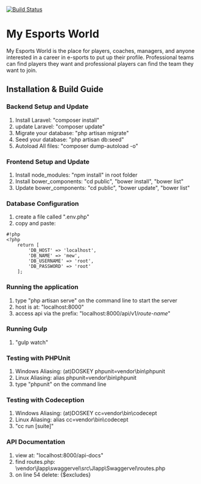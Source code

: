 [![Build Status](https://travis-ci.org/yichenzhu1337/my_esports_world.svg?branch=master)](https://travis-ci.org/yichenzhu1337/my_esports_world)

#  My Esports World #
My Esports World is the place for players, coaches, managers, and anyone interested in a career
in e-sports to put up their profile. Professional teams can find players they want and professional
players can find the team they want to join.

## Installation & Build Guide ##

### Backend Setup and Update ###
1. Install Laravel: "composer install"
2. update Laravel: "composer update"
3. Migrate your database: "php artisan migrate"
4. Seed your database: "php artisan db:seed"
5. Autoload All files: "composer dump-autoload -o"

### Frontend Setup and Update ###
1. Install node_modules: "npm install" in root folder
2. Install bower_components: "cd public", "bower install", "bower list"
3. Update bower_components: "cd public", "bower update", "bower list"

### Database Configuration ###
1. create a file called ".env.php"
2. copy and paste:
```
#!php
<?php
    return [
        'DB_HOST' => 'localhost',
        'DB_NAME' => 'mew',
        'DB_USERNAME' => 'root',
        'DB_PASSWORD' => 'root'
    ];
```

### Running the application ###
1. type "php artisan serve" on the command line to start the server
2. host is at: "localhost:8000"
3. access api via the prefix: "localhost:8000/api/v1/*route-name*"

### Running Gulp ###
1. "gulp watch"

### Testing with PHPUnit ###
1. Windows Aliasing: (at)DOSKEY phpunit=vendor\bin\phpunit
2. Linux Aliasing: alias phpunit=vendor\bin\phpunit
3. type "phpunit" on the command line

### Testing with Codeception ###
1. Windows Aliasing: (at)DOSKEY cc=vendor\bin\codecept
2. Linux Aliasing: alias cc=vendor\bin\codecept
3. "cc run [suite]"

### API Documentation ###
1. view at: "localhost:8000/api-docs"
2. find routes.php: \vendor\jlapp\swaggervel\src\Jlapp\Swaggervel\routes.php
3. on line 54 delete: {$excludes}
